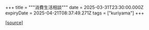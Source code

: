 +++
title = """消費生活相談"""
date = 2025-03-31T23:30:00.000Z
expiryDate = 2025-04-21T08:37:49.271Z
tags = ["kuriyama"]
+++


[[source]](https://www.town.kuriyama.hokkaido.jp/soshiki/51/54.html)

